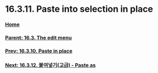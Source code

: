 # 16.3.11. Paste into selection in place

### [Home](./00-home.md)
### [Parent: 16.3. The edit menu](./16-03-00-the-edit-menu.md)
### [Prev: 16.3.10. Paste in place](./16-03-10-paste-in-place.md)
### [Next: 16.3.12. 붙여넣기(고급) - Paste as](./16-03-12-00-paste_as.md)
